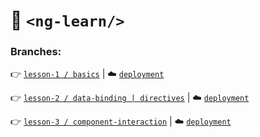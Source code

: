 # :open_file_folder: `<ng-learn/>`

### Branches:

:point_right: [`lesson-1 / basics`](https://github.com/AnjKrynskyi/ng-learn/tree/lesson-1/basics) | :cloud: [`deployment`](https://ng-lrn.web.app/)

:point_right: [`lesson-2 / data-binding | directives`](https://github.com/AnjKrynskyi/ng-learn/tree/lesson-2/data-binding) | :cloud: [`deployment`](https://ng-bind.web.app/)

:point_right: [`lesson-3 / component-interaction`](https://github.com/AnjKrynskyi/ng-learn/edit/lesson-3/component-interaction) | :cloud: [`deployment`](https://ng-interaction.web.app/)
